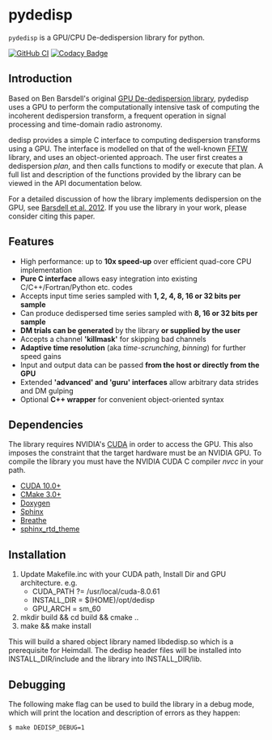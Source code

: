 # pydedisp

`pydedisp` is a GPU/CPU De-dedispersion library for python.

[![GitHub CI](https://github.com/pravirkr/pydedisp/workflows/Build/badge.svg)](https://github.com/pravirkr/pydedisp/actions)
[![Codacy Badge](https://app.codacy.com/project/badge/Grade/7993c188ab344bb9af9cf8de0236615a)](https://www.codacy.com/gh/pravirkr/pydedisp/dashboard?utm_source=github.com&amp;utm_medium=referral&amp;utm_content=pravirkr/pydedisp&amp;utm_campaign=Badge_Grade)

## Introduction

Based on Ben Barsdell's original [GPU De-dedispersion library](https://github.com/ajameson/dedisp), pydedisp uses
a GPU to perform the computationally intensive task of computing the incoherent dedispersion transform, a frequent
operation in signal processing and time-domain radio astronomy.

dedisp provides a simple C interface to computing dedispersion transforms using a GPU. The interface is modelled on
that of the well-known [FFTW](http://www.fftw.org/) library, and uses an object-oriented approach. The user first
creates a dedispersion _plan_, and then calls functions to modify or execute that plan. A full list and description
of the functions provided by the library can be viewed in the API documentation below.

For a detailed discussion of how the library implements dedispersion on the GPU,
see [Barsdell et al. 2012](https://ui.adsabs.harvard.edu/abs/2012MNRAS.422..379B).
If you use the library in your work, please consider citing this paper.

## Features

* High performance: up to **10x speed-up** over efficient quad-core CPU implementation
* **Pure C interface** allows easy integration into existing C/C++/Fortran/Python etc. codes
* Accepts input time series sampled with **1, 2, 4, 8, 16 or 32 bits per sample**
* Can produce dedispersed time series sampled with **8, 16 or 32 bits per sample**
* **DM trials can be generated** by the library **or supplied by the user**
* Accepts a channel **'killmask'** for skipping bad channels
* **Adaptive time resolution** (aka _time-scrunching_, _binning_) for further speed gains
* Input and output data can be passed **from the host or directly from the GPU**
* Extended **'advanced' and 'guru' interfaces** allow arbitrary data strides and DM gulping
* Optional **C++ wrapper** for convenient object-oriented syntax

## Dependencies

The library requires NVIDIA's [CUDA](https://developer.nvidia.com/cuda-zone) in order to access the GPU.
This also imposes the constraint that the target hardware must be an NVIDIA GPU.
To compile the library you must have the NVIDIA CUDA C compiler _nvcc_ in your path.

* [CUDA 10.0+](https://developer.nvidia.com/cuda-toolkit-archive)
* [CMake 3.0+](https://cmake.org/download/)
* [Doxygen](http://www.doxygen.nl/download.html)
* [Sphinx](https://www.sphinx-doc.org/en/master/usage/installation.html)
* [Breathe](https://pypi.org/project/breathe/)
* [sphinx_rtd_theme](https://sphinx-rtd-theme.readthedocs.io/en/stable/)

## Installation

1. Update Makefile.inc with your CUDA path, Install Dir and GPU architecture. e.g.
    * CUDA_PATH ?= /usr/local/cuda-8.0.61
    * INSTALL_DIR = $(HOME)/opt/dedisp
    * GPU_ARCH = sm_60
2. mkdir build && cd build && cmake ..
3. make && make install

This will build a shared object library named libdedisp.so which is a prerequisite for Heimdall.
The dedisp header files will be installed into INSTALL_DIR/include and the library into INSTALL_DIR/lib.

## Debugging

The following make flag can be used to build the library in a
debug mode, which will print the location and description of errors as
they happen:

`$ make DEDISP_DEBUG=1`
